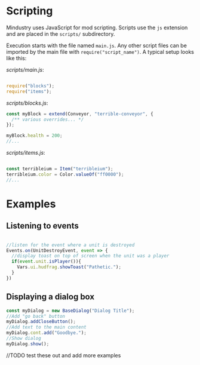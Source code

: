 # Scripting

Mindustry uses JavaScript for mod scripting. Scripts use the `js` extension and are placed in the `scripts/` subdirectory.

Execution starts with the file named `main.js`. Any other script files can be imported by the main file with `require("script_name")`. 
A typical setup looks like this:

*scripts/main.js*:
```js

require("blocks");
require("items");

```

*scripts/blocks.js*:
```js
const myBlock = extend(Conveyor, "terrible-conveyor", {
  /** various overrides... */
});

myBlock.health = 200;
//...
```

*scripts/items.js*:
```js

const terribleium = Item("terribleium");
terribleium.color = Color.valueOf("ff0000");
//...

```

# Examples

## Listening to events

```js

//listen for the event where a unit is destroyed
Events.on(UnitDestroyEvent, event => {
  //display toast on top of screen when the unit was a player
  if(event.unit.isPlayer()){
    Vars.ui.hudfrag.showToast("Pathetic.");
  }
})

```

## Displaying a dialog box

```js
const myDialog = new BaseDialog("Dialog Title");
//Add "go back" button
myDialog.addCloseButton();
//Add text to the main content
myDialog.cont.add("Goodbye.");
//Show dialog
myDialog.show();
```

//TODO test these out and add more examples
